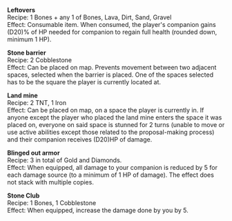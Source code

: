 **Leftovers**  
Recipe: 1 Bones + any 1 of Bones, Lava, Dirt, Sand, Gravel  
Effect: Consumable item. When consumed, the player's companion gains (D20)% of HP needed for companion to regain full health (rounded down, minimum 1 HP).

**Stone barrier**  
Recipe: 2 Cobblestone  
Effect: Can be placed on map. Prevents movement between two adjacent spaces, selected when the barrier is placed. One of the spaces selected has to be the square the player is currently located at.

**Land mine**  
Recipe: 2 TNT, 1 Iron  
Effect: Can be placed on map, on a space the player is currently in. If anyone except the player who placed the land mine enters the space it was placed on, everyone on said space is stunned for 2 turns (unable to move or use active abilities except those related to the proposal-making process) and their companion receives (D20)HP of damage.

**Blinged out armor**  
Recipe: 3 in total of Gold and Diamonds.  
Effect: When equipped, all damage to your companion is reduced by 5 for each damage source (to a minimum of 1 HP of damage). The effect does not stack with multiple copies.

**Stone Club**  
Recipe: 1 Bones, 1 Cobblestone  
Effect: When equipped, increase the damage done by you by 5.
